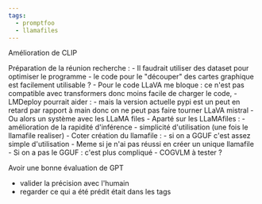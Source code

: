 ```yaml
---
tags:
  - promptfoo
  - llamafiles
---
```

Amélioration de CLIP

Préparation de la réunion recherche :
	- Il faudrait utiliser des dataset pour optimiser le programme
	- le code pour le "découper" des cartes graphique est facilement utilisable ?
	- Pour le code LLaVA me bloque : ce n'est pas compatible avec transformers donc moins facile de charger le code, 
		- LMDeploy pourrait aider :
			- mais la version actuelle pypi est un peut en retard par rapport à main donc on ne peut pas faire tourner LLaVA mistral
			- Ou alors un système avec les LLaMA files
	- Aparté sur les LLaMAfiles :
		- amélioration de la rapidité d'inférence
		- simplicité d'utilisation (une fois le llamafile realiser)
		- Coter création du llamafile :
			- si on a GGUF c'est assez simple d'utilisation
				- Meme si je n'ai pas réussi en créer un unique llamafile
			- Si on a pas le GGUF : c'est plus compliqué
	- COGVLM à tester ?

Avoir une bonne évaluation de GPT
- valider la précision avec l'humain
- regarder ce qui a été prédit était dans les tags

